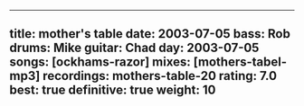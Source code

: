 
---
title: mother's table
date: 2003-07-05
bass:	Rob
drums:	Mike
guitar:	Chad
day: 2003-07-05
songs: [ockhams-razor]
mixes: [mothers-tabel-mp3]
recordings: mothers-table-20
rating: 7.0
best: true
definitive: true
weight: 10
---
